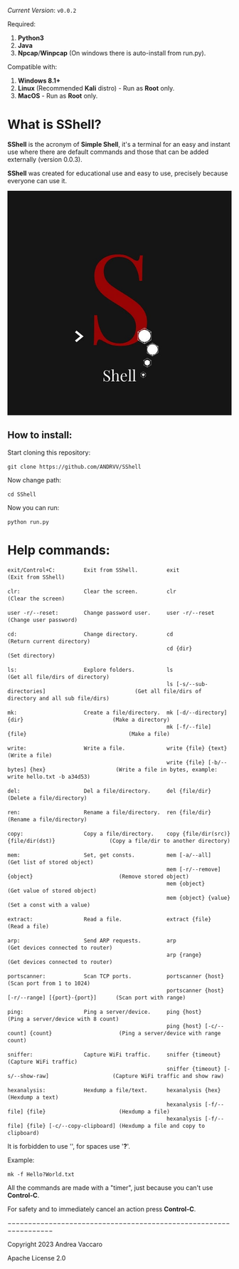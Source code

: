 *Current Version*: `v0.0.2`

Required: 

1. **Python3** 
2. **Java**
3. **Npcap**/**Winpcap** (On windows there is auto-install from run.py).

Compatible with:

1. **Windows 8.1+**
2. **Linux** (Recommended **Kali** distro)  -  Run as **Root** only.
3. **MacOS**                                -  Run as **Root** only.

# What is SShell?
**SShell** is the acronym of **Simple Shell**, it's a terminal for an easy and instant use where there are default commands and those that can be added externally (version 0.0.3).

**SShell** was created for educational use and easy to use, precisely because everyone can use it.

![SShell](https://raw.githubusercontent.com/ANDRVV/SShell/main/MDimages/maxSShell.jpg)

## How to install:

Start cloning this repository:

`git clone https://github.com/ANDRVV/SShell`

Now change path:

`cd SShell`

Now you can run:

`python run.py`

# Help commands:

    exit/Control+C:         Exit from SShell.         exit                                                 (Exit from SShell)
    
    clr:                    Clear the screen.         clr                                                  (Clear the screen)
    
    user -r/--reset:        Change password user.     user -r/--reset                                      (Change user password)
    
    cd:                     Change directory.         cd                                                   (Return current directory)
                                                      cd {dir}                                             (Set directory)
                                                      
    ls:                     Explore folders.          ls                                                   (Get all file/dirs of directory)
                                                      ls [-s/--sub-directories]                            (Get all file/dirs of directory and all sub file/dirs)
                                                      
    mk:                     Create a file/directory.  mk [-d/--directory] {dir}                            (Make a directory)
                                                      mk [-f/--file] {file}                                (Make a file)
                                                      
    write:                  Write a file.             write {file} {text}                                  (Write a file)
                                                      write {file} [-b/--bytes] {hex}                      (Write a file in bytes, example: write hello.txt -b a34d53)
                                                      
    del:                    Del a file/directory.     del {file/dir}                                       (Delete a file/directory)
    
    ren:                    Rename a file/directory.  ren {file/dir}                                       (Rename a file/directory)  
    
    copy:                   Copy a file/directory.    copy {file/dir(src)} {file/dir(dst)}                 (Copy a file/dir to another directory)
    
    mem:                    Set, get consts.          mem [-a/--all]                                       (Get list of stored object)
                                                      mem [-r/--remove] {object}                           (Remove stored object)
                                                      mem {object}                                         (Get value of stored object)
                                                      mem {object} {value}                                 (Set a const with a value)
    
    extract:                Read a file.              extract {file}                                       (Read a file)
    
    arp:                    Send ARP requests.        arp                                                  (Get devices connected to router)
                                                      arp {range}                                          (Get devices connected to router)
    
    portscanner:            Scan TCP ports.           portscanner {host}                                   (Scan port from 1 to 1024) 
                                                      portscanner {host} [-r/--range] [{port}-{port}]      (Scan port with range)
    
    ping:                   Ping a server/device.     ping {host}                                          (Ping a server/device with 8 count)
                                                      ping {host} [-c/--count] {count}                     (Ping a server/device with range count)
    
    sniffer:                Capture WiFi traffic.     sniffer {timeout}                                    (Capture WiFi traffic)
                                                      sniffer {timeout} [-s/--show-raw]                    (Capture WiFi traffic and show raw)
    
    hexanalysis:            Hexdump a file/text.      hexanalysis {hex}                                    (Hexdump a text)
                                                      hexanalysis [-f/--file] {file}                       (Hexdump a file)
                                                      hexanalysis [-f/--file] {file} [-c/--copy-clipboard] (Hexdump a file and copy to clipboard)

It is forbidden to use '', for spaces use '**?**'.

Example:

`mk -f Hello?World.txt`

All the commands are made with a "timer", just because you can't use **Control-C**.

For safety and to immediately cancel an action press **Control-C**.

−−−−−−−−−−−−−−−−−−−−−−−−−−−−−−−−−−−−−−−−−−−−−−−−−−−−−−−−−−−−−−−−−

Copyright 2023 Andrea Vaccaro

Apache License 2.0
